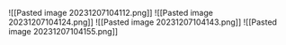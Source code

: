 ![[Pasted image 20231207104112.png]]
![[Pasted image 20231207104124.png]]
![[Pasted image 20231207104143.png]]
![[Pasted image 20231207104155.png]]

